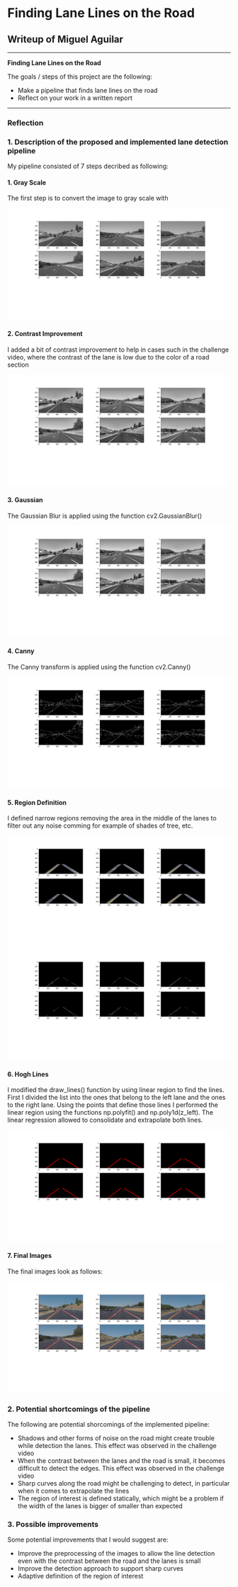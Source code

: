 # **Finding Lane Lines on the Road** 

## Writeup of Miguel Aguilar
---

**Finding Lane Lines on the Road**

The goals / steps of this project are the following:
* Make a pipeline that finds lane lines on the road
* Reflect on your work in a written report


[//]: # (Image References)

[gray]: ./test_images_output/gray.png "Grayscale"
[contrast]: ./test_images_output/contrast.png "Contrast"
[gaussian]: ./test_images_output/gaussian.png "Gaussian"
[canny]: ./test_images_output/canny.png "Canny"
[region1]: ./test_images_output/region1.png "Region 1"
[region2]: ./test_images_output/region2.png "Region 2"
[lines]: ./test_images_output/lines.png "Lines"
[final]: ./test_images_output/final.png "Final"

---

### Reflection

### 1. Description of the proposed and implemented lane detection pipeline

My pipeline consisted of 7 steps decribed as following:

#### 1. Gray Scale

The first step is to convert the image to gray scale with 

![alt text][gray]

#### 2. Contrast Improvement

I added a bit of contrast improvement to help in cases such in the challenge video, where the contrast of the lane is low due to the color of a road section

![alt text][contrast]

#### 3. Gaussian

The Gaussian Blur is applied using the function cv2.GaussianBlur()

![alt text][gaussian]

#### 4. Canny

The Canny transform is applied using the function cv2.Canny()

![alt text][canny]

#### 5. Region Definition

I defined narrow regions removing the area in the middle of the lanes to filter out any noise comming for example of shades of tree, etc.

![alt text][region1]
![alt text][region2]

#### 6. Hogh Lines

I modified the draw_lines() function by using linear region to find the lines. First I divided the list into the ones that belong to the left lane and the ones to the right lane. Using the points that define those lines I performed the linear region using the functions np.polyfit() and np.poly1d(z_left). The linear regression allowed to consolidate and extrapolate both lines.

![alt text][lines]

#### 7. Final Images

The final images look as follows:

![alt text][final]

### 2. Potential shortcomings of the pipeline

The following are potential shorcomings of the implemented pipeline:

* Shadows and other forms of noise on the road might create trouble while detection the lanes. This effect was observed in the challenge video
* When the contrast between the lanes and the road is small, it becomes difficult to detect the edges. This effect was observed in the challenge video
* Sharp curves along the road might be challenging to detect, in particular when it comes to extrapolate the lines
* The region of interest is defined statically, which might be a problem if the width of the lanes is bigger of smaller than expected

### 3. Possible improvements

Some potential improvements that I would suggest are:

* Improve the preprocessing of the images to allow the line detection even with the contrast between the road and the lanes is small
* Improve the detection approach to support sharp curves
* Adaptive definition of the region of interest
